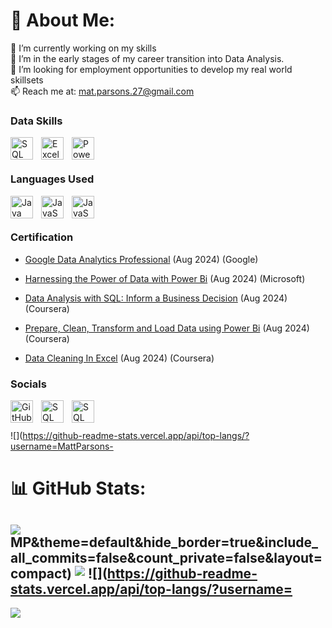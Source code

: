 # 💫 About Me:
📖 I’m currently working on my skills<br>🌱 I’m in the early stages of my career transition into Data Analysis.<br>🔭 I’m looking for employment opportunities to develop my real world skillsets<br>📫 Reach me at:  mat.parsons.27@gmail.com

### Data Skills


[<img align="left" alt="SQL" width="36" height="36" src="https://cdn.jsdelivr.net/gh/devicons/devicon@latest/icons/mysql/mysql-plain-wordmark.svg" style="padding-right:10px;"/>](https://www.mysql.com/)
[<img align="left" alt="Excel" width="36" height="36" src="https://github.com/sempostma/office365-icons/blob/master/png/256/excel.png?raw=true" style="padding-right:10px;"/>](https://www.microsoft.com/en-gb/microsoft-365/excel)
[<img align="left" alt="PowerBI" width="36" height="36" src="https://github.com/microsoft/PowerBI-Icons/blob/main/PNG/Power-BI.png?raw=true" style="padding-right:10px;"/>](https://www.microsoft.com/en-us/power-platform/products/power-bi)

<br />
<br />

### Languages Used

[<img align="left" alt="Java" width="36" height="36" src="https://cdn.jsdelivr.net/gh/devicons/devicon@latest/icons/java/java-original.svg" style="padding-right:10px;"/>](https://www.oracle.com/java/)
[<img align="left" alt="JavaScript" width="36" height="36" src="https://cdn.jsdelivr.net/gh/devicons/devicon@latest/icons/javascript/javascript-original.svg" style="padding-right:10px;"/>](https://developer.mozilla.org/en-US/docs/Web/JavaScript) 
[<img align="left" alt="JavaScript" width="36" height="36" src="https://cdn.jsdelivr.net/gh/devicons/devicon@latest/icons/rstudio/rstudio-original.svg" style="padding-right:10px;"/>](https://posit.co/)

<br />
<br />

### Certification

- [Google Data Analytics Professional](https://coursera.org/share/70ea27ff33417e789fd121b093ccc655) (Aug 2024) (Google)

- [Harnessing the Power of Data with Power Bi](https://coursera.org/share/416db9bb4adf994ce8e832ba55e89278) (Aug 2024) (Microsoft)

- [Data Analysis with SQL: Inform a Business Decision](https://coursera.org/share/25686eee7b5810593cb2e35498e91406) (Aug 2024) (Coursera)

- [Prepare, Clean, Transform and Load Data using Power Bi](https://coursera.org/share/b46a336dd591cdf65de635e52a844424) (Aug 2024) (Coursera)

- [Data Cleaning In Excel](https://coursera.org/share/253c4149fdcb5aa36e89c7e00f9d4a1e) (Aug 2024) (Coursera)



### Socials

[<img align="left" alt="GitHub" width="36" height="36" src="https://cdn.jsdelivr.net/gh/devicons/devicon@latest/icons/github/github-original.svg" style="padding-right:10px;"/>](https://www.github.com/MattParsons-MP)
[<img align="left" alt="SQL" width="36" height="36" src="https://ulsesifcfgmgsvjcuvqs.supabase.co/storage/v1/object/public/socials-icons/instagram.svg?sanitize=true" style="padding-right:10px;"/>]("http://www.instagram.com/cloudsurfer27)
[<img align="left" alt="SQL" width="36" height="36" src="https://cdn.jsdelivr.net/gh/devicons/devicon@latest/icons/linkedin/linkedin-original.svg" style="padding-right:10px;"/>](https://www.linkedin.com/in/mathew-parsons-b9906549/)


<br />
<br />


![](https://github-readme-stats.vercel.app/api/top-langs/?username=MattParsons-

# 📊 GitHub Stats:
![](https://github-readme-streak-stats.herokuapp.com/?user=MattParsons-MP&theme=default&hide_border=true)<br/>
MP&theme=default&hide_border=true&include_all_commits=false&count_private=false&layout=compact)
<img align="top" src="https://github-readme-stats.vercel.app/api/top-langs/?username=MattParsons-" />
![](https://github-readme-stats.vercel.app/api/top-langs/?username=
---
[![](https://visitcount.itsvg.in/api?id=MattParsons-MP&icon=0&color=0)](https://visitcount.itsvg.in)

<!-- Proudly created with GPRM ( https://gprm.itsvg.in ) -->
